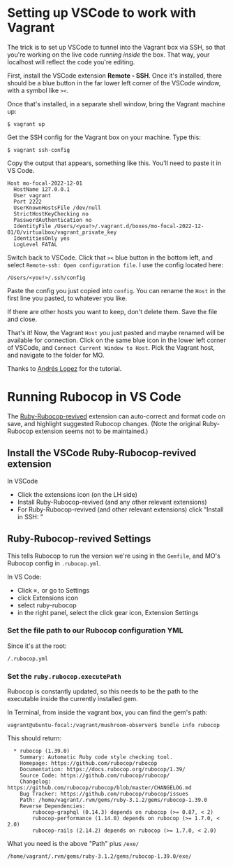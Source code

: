 Setting up VSCode to work with Vagrant
=========================================================

The trick is to set up VSCode to tunnel into the Vagrant box via SSH, so that you're working on the live code *running inside* the box. That way, your localhost will reflect the code you're editing.

First, install the VSCode extension **Remote - SSH**. Once it's installed, there should be a blue button in the far lower left corner of the VSCode window, with a symbol like `><`.

Once that's installed, in a separate shell window, bring the Vagrant machine up:

    $ vagrant up

Get the SSH config for the Vagrant box on your machine. Type this:

    $ vagrant ssh-config

Copy the output that appears, something like this. You'll need to paste it in VS Code.

    Host mo-focal-2022-12-01
      HostName 127.0.0.1
      User vagrant
      Port 2222
      UserKnownHostsFile /dev/null
      StrictHostKeyChecking no
      PasswordAuthentication no
      IdentityFile /Users/<you!>/.vagrant.d/boxes/mo-focal-2022-12-01/0/virtualbox/vagrant_private_key
      IdentitiesOnly yes
      LogLevel FATAL

Switch back to VSCode. Click that `><` blue button in the bottom left, and select `Remote-ssh: Open configuration file`. I use the config located here:

    /Users/<you!>/.ssh/config

Paste the config you just copied into `config`. You can rename the `Host` in the first line you pasted, to whatever you like.

If there are other hosts you want to keep, don't delete them. Save the file and close.

That's it! Now, the Vagrant `Host` you just pasted and maybe renamed will be available for connection. Click on the same blue icon in the lower left corner of VSCode, and `Connect Current Window to Host`. Pick the Vagrant host, and navigate to the folder for MO.

Thanks to [Andrés Lopez](https://medium.com/@lopezgand/connect-visual-studio-code-with-vagrant-in-your-local-machine-24903fb4a9de) for the tutorial.

# Running Rubocop in VS Code #

The [Ruby-Rubocop-revived](https://marketplace.visualstudio.com/items?itemName=LoranKloeze.ruby-rubocop-revived) extension can auto-correct and format code on save, and highlight suggested Rubocop changes. (Note the original Ruby-Rubocop extension seems not to be maintained.)

## Install the VSCode Ruby-Rubocop-revived extension ##

In VSCode
- Click the extensions icon (on the LH side)
- Install Ruby-Rubocop-revived (and any other relevant extensions)
- For Ruby-Rubocop-revived (and other relevant extensions) click “Install in SSH: <host>”

## Ruby-Rubocop-revived Settings ##

This tells Rubocop to run the version we're using in the `Gemfile`, and MO's Rubocop config in `.rubocop.yml`.

In VS Code:
- Click `⌘,` or go to Settings
- click Extensions icon
- select ruby-rubocop
- in the right panel, select the click gear icon, Extension Settings

### Set the file path to our Rubocop configuration YML ###
	
Since it's at the root:
	
```
/.rubocop.yml 
```
	
### Set the `ruby.rubocop.executePath` ###
    
Rubocop is constantly updated, so this needs to be the path to the executable inside the currently installed gem. 
	
In Terminal, from inside the vagrant box, you can find the gem's path:

```
vagrant@ubuntu-focal:/vagrant/mushroom-observer$ bundle info rubocop
```
	
This should return:
```
  * rubocop (1.39.0)
	Summary: Automatic Ruby code style checking tool.
	Homepage: https://github.com/rubocop/rubocop
	Documentation: https://docs.rubocop.org/rubocop/1.39/
	Source Code: https://github.com/rubocop/rubocop/
	Changelog: https://github.com/rubocop/rubocop/blob/master/CHANGELOG.md
	Bug Tracker: https://github.com/rubocop/rubocop/issues
	Path: /home/vagrant/.rvm/gems/ruby-3.1.2/gems/rubocop-1.39.0
	Reverse Dependencies: 
		rubocop-graphql (0.14.3) depends on rubocop (>= 0.87, < 2)
		rubocop-performance (1.14.0) depends on rubocop (>= 1.7.0, < 2.0)
		rubocop-rails (2.14.2) depends on rubocop (>= 1.7.0, < 2.0)
```
What you need is the above "Path" plus `/exe/`
									   
	/home/vagrant/.rvm/gems/ruby-3.1.2/gems/rubocop-1.39.0/exe/
